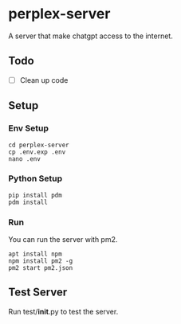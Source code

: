 # perplex-server

A server that make chatgpt access to the internet.

## Todo

- [ ] Clean up code

## Setup

### Env Setup

```shell
cd perplex-server
cp .env.exp .env
nano .env
```

### Python Setup

```shell
pip install pdm
pdm install
```

### Run

You can run the server with pm2.

```shell
apt install npm
npm install pm2 -g
pm2 start pm2.json
```

## Test Server

Run test/__init__.py to test the server.

